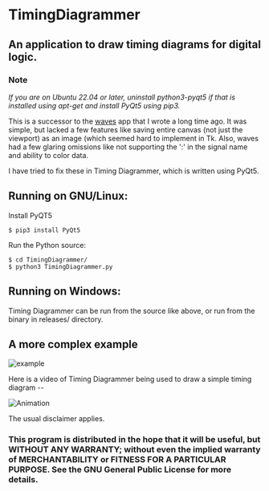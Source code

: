 # TimingDiagrammer
## An application to draw timing diagrams for digital logic.

### Note
*If you are on Ubuntu 22.04 or later, uninstall python3-pyqt5 if that is installed using apt-get and install PyQt5 using pip3.*

This is a successor to the [waves](https://github.com/hacksterous/waves) app that I wrote a long time ago.
It was simple, but lacked a few features like saving entire canvas (not just the viewport) as an image (which
seemed hard to implement in Tk. Also, waves had a few glaring omissions like not supporting the ':' in the 
signal name and ability to color data.

I have tried to fix these in Timing Diagrammer, which is written using PyQt5.

## Running on GNU/Linux:

Install PyQT5

```
$ pip3 install PyQt5
```

Run the Python source:
```
$ cd TimingDiagrammer/
$ python3 TimingDiagrammer.py
```

## Running on Windows:
Timing Diagrammer can be run from the source like above, or run from the binary in releases/ directory.

## A more complex example
![example](https://user-images.githubusercontent.com/16697108/212528785-ff1b2a6d-5e8c-4f9a-8874-f87a3ef44130.jpg)

Here is a video of Timing Diagrammer being used to draw a simple timing diagram -- 

![Animation](https://user-images.githubusercontent.com/16697108/216374652-d593b8e5-1e76-49cf-889d-c9ec917e5616.gif)

The usual disclaimer applies.

###    This program is distributed in the hope that it will be useful, but WITHOUT ANY WARRANTY; without even the implied warranty of MERCHANTABILITY or FITNESS FOR A PARTICULAR PURPOSE.  See the GNU General Public License for more details.
